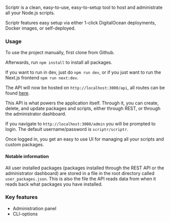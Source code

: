 Scriptr is a clean, easy-to-use, easy-to-setup tool to host and administrate all your Node.js scripts.

Scriptr features easy setup via either 1-click DigitalOcean deployments, Docker images, or self-deployed.

### Usage

To use the project manually, first clone from Github. 

Afterwards, run `npm install` to install all packages.

If you want to run in dev, just do `npm run dev`, or if you just want to run the Next.js frontend `npm run next:dev`. 

The API will now be hosted on `http://localhost:3000/api`, all routes can be found [here](ROUTES.md).

This API is what powers the application itself. Through it, you can create, delete, and update packages and scripts, either through REST, or through the administrator dashboard.

If you navigate to `http://localhost:3000/admin` you will be prompted to login. The default username/password is `scriptr/scriptr`.

Once logged in, you get an easy to use UI for managing all your scripts and custom packages.

#### Notable information

All user installed packages (packages installed through the REST API or the administrator dashboard) are stored in a file in the root directory called `user_packages.json`. This is also the file the API reads data from when it reads back what packages you have installed.


### Key features

* Administration panel
* CLI-options

